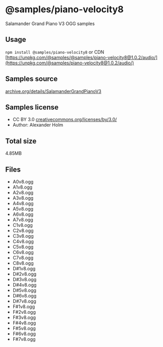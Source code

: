 # @samples/piano-velocity8

Salamander Grand Piano V3 OGG samples

## Usage

`npm install @samples/piano-velocity8` or CDN [https://unpkg.com/@samples/@samples/piano-velocity8@1.0.2/audio/](https://unpkg.com/@samples/piano-velocity8@1.0.2/audio/)

## Samples source

[archive.org/details/SalamanderGrandPianoV3](https://archive.org/details/SalamanderGrandPianoV3)

## Samples license

- CC BY 3.0 [creativecommons.org/licenses/by/3.0/](http://creativecommons.org/licenses/by/3.0/)
- Author: Alexander Holm 

## Total size

4.85MB

## Files

- A0v8.ogg
- A1v8.ogg
- A2v8.ogg
- A3v8.ogg
- A4v8.ogg
- A5v8.ogg
- A6v8.ogg
- A7v8.ogg
- C1v8.ogg
- C2v8.ogg
- C3v8.ogg
- C4v8.ogg
- C5v8.ogg
- C6v8.ogg
- C7v8.ogg
- C8v8.ogg
- D#1v8.ogg
- D#2v8.ogg
- D#3v8.ogg
- D#4v8.ogg
- D#5v8.ogg
- D#6v8.ogg
- D#7v8.ogg
- F#1v8.ogg
- F#2v8.ogg
- F#3v8.ogg
- F#4v8.ogg
- F#5v8.ogg
- F#6v8.ogg
- F#7v8.ogg